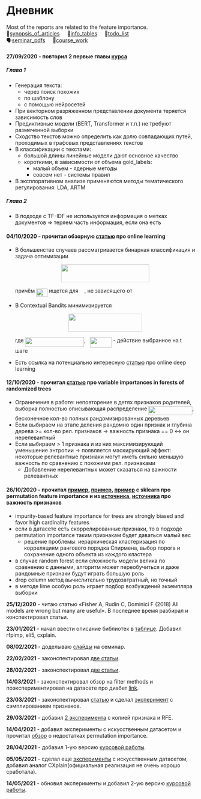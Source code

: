 # Дневник
Most of the reports are related to the feature importance.  
:memo:[synopsis_of_articles](papers.md) &nbsp;&nbsp;&nbsp; :pencil:[info_tables](info_tables.md) &nbsp;&nbsp;&nbsp; :dart:[todo_list](todo.md)  
:speaking_head:[seminar_pdfs](https://github.com/MikhailKuz/3_course_diary/tree/master/seminar) &nbsp;&nbsp;&nbsp; :page_facing_up:[course_work](course_/3_course_work.pdf)
#### 27/09/2020 - повторил 2 первые главы [курса](https://stepik.org/course/54098/promo)
##### Глава 1
- Генерация текста:
   - через поиск похожих
   - по шаблону
   - с помощью нейросетей
- При векторном разряженном представлении документа теряется зависимость слов
- Предиктивные модели (BERT, Transformer и т.п.) не требуют размеченной выборки
- Сходство текстов можно определить как долю совпадающих путей, проходимых в графовых представлениях текстов   
- В классификации с текстами:
   - большой длины линейные модели дают основное качество
   - короткими, в зависимости от объема gold_labels:
     - малый объем - ядерные методы
     - совсем нет - системы правил
- В эксплоративном анализе применяются методы тематического регулирования: LDA, ARTM

##### Глава 2
- В подходе с TF-IDF не используется информация о метках документов => теряем часть информация, если она есть

#### 04/10/2020 - прочитал обзорную [статью](https://arxiv.org/pdf/1802.02871.pdf) про online learning
- В большенстве случаев рассматривается бинарная классификация и задача оптимизации  
  <p align="center"><img src="svgs/6ed423a922093bd5a8b5788f7f9d4fea.svg?invert_in_darkmode" align=middle width=234.8915679pt height=47.60747145pt/></p>  
  
  причём <img src="svgs/b3520dc7da5f9731724eb6e1768a45a7.svg?invert_in_darkmode" align=middle width=29.96320305pt height=21.6830097pt/> ищется для <img src="svgs/31fae8b8b78ebe01cbfbe2fe53832624.svg?invert_in_darkmode" align=middle width=12.21084645pt height=14.1552444pt/>, не зависящего от <img src="svgs/4f4f4e395762a3af4575de74c019ebb5.svg?invert_in_darkmode" align=middle width=5.93609775pt height=20.2218027pt/>
- В Contextual Bandits минимизируется
  <p align="center"><img src="svgs/fb344e07a8a3044adcd4414dfb922ec9.svg?invert_in_darkmode" align=middle width=196.4236923pt height=47.60747145pt/></p>  
  
  где <img src="svgs/62c1f9e0fcba81bb95c93229199b6d48.svg?invert_in_darkmode" align=middle width=157.2094953pt height=24.657534pt/>, &nbsp; <img src="svgs/b96bec0403cfbeb85791aa7870b5a828.svg?invert_in_darkmode" align=middle width=57.7053378pt height=28.0910388pt/> - действие выбранное на t шаге
- Есть ссылка на потенциально интересную [статью](https://arxiv.org/pdf/1711.03705.pdf) про online deep learning

#### <a name="13"/> 12/10/2020 - прочитал [статью](https://papers.nips.cc/paper/4928-understanding-variable-importances-in-forests-of-randomized-trees.pdf) про variable importances in forests of randomized trees
- Ограничения в работе: неповторение в детях признаков родителей, выборка полностью описывающая распределение <img src="svgs/d7b23b36b8b2a061477fd7c9c649476f.svg?invert_in_darkmode" align=middle width=116.6452452pt height=24.657534pt/>, бесконечное кол-во полных рандомизированных деревьев
- Если выбираем на этапе деления рандомно один признак и глубина дерева >= кол-во рел. признаков -> важность признака == 0 <-> он нерелевантный
- Если выбираем > 1 признака и из них максимизирующий уменьшение энтропии -> появляется маскирующий эффект: некоторые релевантные признаки могут иметь сильно меньшую важность по сравнению с похожими рел. признаками
    - Добавление нерелевантных может сказаться на важности релевантных

#### 26/10/2020 - прочитал [пример](https://scikit-learn.org/stable/modules/permutation_importance.html), [пример](https://scikit-learn.org/stable/auto_examples/inspection/plot_permutation_importance.html#sphx-glr-auto-examples-inspection-plot-permutation-importance-py), [пример](https://scikit-learn.org/stable/auto_examples/inspection/plot_permutation_importance_multicollinear.html#sphx-glr-auto-examples-inspection-plot-permutation-importance-multicollinear-py) с sklearn про permutation feature importance и из [источника](https://machinelearningmastery.com/calculate-feature-importance-with-python/#:~:text=Feature%20importance%20refers%20to%20a,feature%20when%20making%20a%20prediction.), [источника](https://towardsdatascience.com/interpretable-machine-learning-1dec0f2f3e6b) про важность признаков
- impurity-based feature importance for trees are strongly biased and favor high cardinality features
- если в датасете есть скоррелированные признаки, то в подходе permutation importance таким признакам будет даваться малый вес
    - решение проблемы: иерархическая кластеризация по корреляциям рангового порядка Спирмена, выбор порога и сохранение одного объекта из каждого кластера
- в случае random forest если сложность модели велика по сравнению с данными, алгоритм может переобучиться и даже рандомные признаки будут играть большую роль
- drop column метод вычислительно трудозатратный, но точный
- в методе lime особую роль играет подбор возбуждений экземпляра выборки

**25/12/2020** - читаю статью «Fisher A, Rudin C, Dominici F (2018) All models are wrong but many are useful». В последнее время разбирал и конспектировал статьи.

**23/01/2021** - начал ввести описание библиотек в [таблице](info_tables.md). Добавил rfpimp, eli5, cxplain.

**08/02/2021** - доделываю [слайды](https://github.com/MikhailKuz/3_course_diary/blob/master/seminar/speech_1/speech_1.pdf) на семинар.

**22/02/2021** - законспектировал [две статьи](https://github.com/MikhailKuz/3_course_diary/commit/5719baf75c4a5bb0c8c95010a2ef770e1ec1e755).

**28/02/2021** - законспектировал [две статьи](https://github.com/MikhailKuz/3_course_diary/commit/03b9e69ed299796f0607b3163cb7e50b973a1a09).

**14/03/2021** - законспектировал обзор на filter methods и поэкспериментировал на датасете про диабет [link](https://github.com/MikhailKuz/3_course_diary/commit/e4c6a40a86fb7fb8a6cde084469fd6f6384e6563).

**23/03/2021** - законспектировал [статью](https://github.com/MikhailKuz/3_course_diary/blob/master/papers.md#15) и сделал [эксперимент](https://github.com/MikhailKuz/3_course_diary/blob/master/experiments/diabets.ipynb) с сэмплированием признаков.

**29/03/2021** - добавил [2 эксперимента](https://github.com/MikhailKuz/3_course_diary/blob/master/experiments/diabets.ipynb) с копией признака и RFE.

**14/04/2021** - добавил эксперименты с искусственным датасетом и прочитал [обзор](https://towardsdatascience.com/stop-permuting-features-c1412e31b63f) о недостатках permutation importance.

**28/04/2021** - добавил 1-ую версию [курсовой работы](course_work/3_course_work.pdf).

**05/05/2021** - сделал еще [эксперименты](experiments/artificial_2.ipynb) с искусственным датасетом, добавил аналог CXplain(официальная реализация не очень хорошо сработала).

**14/05/2021** - обновил эксперименты и добавил 2-ую версию [курсовой работы](course_work/3_course_work.pdf).
